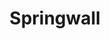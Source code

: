 ---
title: "Springwall"
url: /ciudad-autonoma-de-buenos-aires/springwall-avenida-francisco-beiro/
shop: cama
---